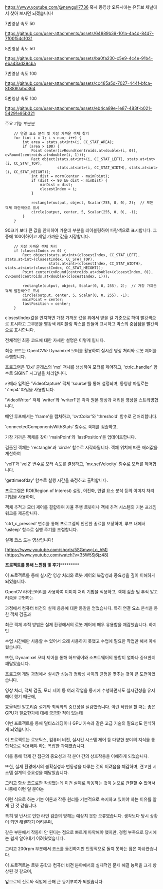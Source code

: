 https://www.youtube.com/@newgull7736 혹시 동영상 오류시에는 유튜브 채널에서 찾아 보시면 되겠습니다!

7번영상 속도 50

https://github.com/user-attachments/assets/64889b39-101a-4a4d-84d7-7f00f54c1031

5번영상 속도 50

https://github.com/user-attachments/assets/ba0fa230-c5e9-4c4e-91b4-eba43ad39cba

7번영상 속도 100

https://github.com/user-attachments/assets/cc485a5d-7027-444f-bfca-8f8880abc364


5번영상 속도 100


https://github.com/user-attachments/assets/eb4ca89e-1e87-483f-b021-54291e95b321

주요 기능 부분분




        // 연결 요소 분석 및 가장 가까운 객체 찾기
        for (int i = 1; i < num; i++) {
            int area = stats.at<int>(i, CC_STAT_AREA);
            if (area > 100) {
                Point center(cvRound(centroids.at<double>(i, 0)), cvRound(centroids.at<double>(i, 1)));
                Rect object(stats.at<int>(i, CC_STAT_LEFT), stats.at<int>(i, CC_STAT_TOP),
                            stats.at<int>(i, CC_STAT_WIDTH), stats.at<int>(i, CC_STAT_HEIGHT));
                int dist = norm(center - mainPoint);
                if (dist <= 80 && dist < minDist) {
                    minDist = dist;
                    closestIndex = i;
                }
                
                rectangle(output, object, Scalar(255, 0, 0), 2);  // 모든 객체 파란색으로 표시
                circle(output, center, 5, Scalar(255, 0, 0), -1);
            }
        }
90크기 보다 큰 값을 안지하여 가운데 부분을 레이블링하여 파랑색으로 표시합니다. 그중에 100이하이고 제일 가까운 값을 저장합니다.


        // 가장 가까운 객체 처리
        if (closestIndex >= 0) {
            Rect object(stats.at<int>(closestIndex, CC_STAT_LEFT), stats.at<int>(closestIndex, CC_STAT_TOP),
                        stats.at<int>(closestIndex, CC_STAT_WIDTH), stats.at<int>(closestIndex, CC_STAT_HEIGHT));
            Point center(cvRound(centroids.at<double>(closestIndex, 0)), cvRound(centroids.at<double>(closestIndex, 1)));
            
            rectangle(output, object, Scalar(0, 0, 255), 2);  // 가장 가까운 객체 빨간색으로 표시
            circle(output, center, 5, Scalar(0, 0, 255), -1);
            mainPoint = center;
            lastPosition = center;
        }

closestIndex값을 인지하면 가장 가까운 값을 위에서 받을 걸 기준으로 하여 빨강색으로 표시하고 그부분을 빨강색 레이블링 박스를 만들어 표시하고 박스의 중심점을 빨간색으로 표시합니다.


전체적인 최종 코드에 대한 자세한 설명은 이렇게 됩니다.

최종 코드는 OpenCV와 Dynamixel 모터를 활용하여 실시간 영상 처리와 로봇 제어를 수행합니다. 

프로그램은 'Dxl' 클래스의 'mx' 객체를 생성하여 모터를 제어하고, 'ctrlc_handler' 함수로 SIGINT 시그널을 처리합니다. 

카메라 입력은 'VideoCapture' 객체 'source'를 통해 설정되며, 동영상 파일로는 '7.mp4' 파일을 사용합니다. 

'VideoWriter' 객체 'writer'와 'writer1'은 각각 원본 영상과 처리된 영상을 스트리밍합니다. 

메인 루프에서는 'frame'을 캡처하고, 'cvtColor'와 'threshold' 함수로 전처리합니다. 

'connectedComponentsWithStats' 함수로 객체를 검출하고, 

가장 가까운 객체를 찾아 'mainPoint'와 'lastPosition'을 업데이트합니다.

검출된 객체는 'rectangle'과 'circle' 함수로 시각화됩니다. 객체 위치에 따른 에러값을 계산하여 

'vel1'과 'vel2' 변수로 모터 속도를 결정하고, 'mx.setVelocity' 함수로 모터를 제어합니다. 

'gettimeofday' 함수로 실행 시간을 측정하고 출력합니다. 

프로그램은 ROI(Region of Interest) 설정, 이진화, 연결 요소 분석 등의 이미지 처리 기법을 사용하며, 

객체 추적과 모터 제어를 결합하여 자율 주행 로봇이나 객체 추적 시스템의 기본 프레임워크를 제공합니다. 

'ctrl_c_pressed' 변수를 통해 프로그램의 안전한 종료를 보장하며, 루프 내에서 'usleep' 함수로 실행 주기를 조절합니다. 

실제 코스 도는 영상입니다!

[https://www.youtube.com/shorts/5SGmwgLo_hM](https://www.youtube.com/watch?v=35W5Sj6jz48)

******************프로젝트를 통해 느낀점 및 후기***************************

이 프로젝트를 통해 실시간 영상 처리와 로봇 제어의 복잡성과 중요성을 깊이 이해하게 되었습니다.

OpenCV 라이브러리를 사용하여 이미지 처리 기법을 적용하고, 객체 검출 및 추적 알고리즘을 구현하는

과정에서 컴퓨터 비전의 실제 응용에 대한 통찰을 얻었습니다. 특히 연결 요소 분석을 통한 객체 검출과

최근 객체 추적 방법은 실제 환경에서의 로봇 제어에 매우 유용함을 체감했습니다. 하지만

수업 시간에만 사용할 수 있어서 오래 사용하지 못했고 수업에 필요한 작업만 해서 아쉬웠습니다.

또한, Dynamixel 모터 제어를 통해 하드웨어와 소프트웨어의 통합이 얼마나 중요한지 깨달았습니다.

프로그램 개발 과정에서 실시간 성능과 정확성 사이의 균형을 맞추는 것이 큰 도전이었습니다.

영상 처리, 객체 검출, 모터 제어 등 여러 작업을 동시에 수행하면서도 실시간성을 유지해야 했기 때문에,

효율적인 알고리즘 설계와 최적화의 중요성을 실감했습니다. 이런 작업을 할 때는 좋은 GPU가 필요한가에 대해 궁금한 적이 있는데

이번 프로젝트를 통해 멀티스레딩이나 GPU 가속과 같은 고급 기술의 필요성도 인식하게 되었습니다.

이 프로젝트는 로보틱스, 컴퓨터 비전, 실시간 시스템 제어 등 다양한 분야의 지식을 통합적으로 적용해야 하는 복잡한 과제였습니다.

이를 통해 학제 간 접근의 중요성과 각 분야 간의 상호작용을 이해하게 되었습니다.

또한, 실제 환경에서의 불확실성과 변동성을 다루는 것의 어려움을 체감하며, 견고한 시스템 설계의 중요성을 깨달았습니다.

그리고 항상 코드로만 작성했는데 이건 실제로 작동하는 것이 눈으로 관찰할 수 있어서 나중에 이런 일 분야는

이런 식으로 하는 기본 이론과 작동 원리를 기본적으로 숙지하고 있어야 하는 이유를 알게 된 것 같습니다.

특히 빛 반사로 인한 라인 검출의 방해는 예상치 못한 오류였습니다. 생각보다 당시 상황이 되면 해결하기 어려우며,

같은 부분에서 작동이 안 된다는 점으로 빠르게 파악해야 했지만, 경험 부족으로 당시에는 쉽게 알아내기 어려웠었습니다.

그리고 200rpm 부분에서 코스를 돌긴하지만 안정적으로 돌지 못하는 점은 아쉬웠습니다.

이 프로젝트는 로봇 공학과 컴퓨터 비전 분야에서의 실제적인 문제 해결 능력을 크게 향상된 것 같으며,

앞으로의 진로와 직업에 관해 큰 동기부여가 되었습니다.


